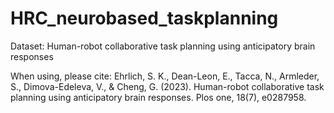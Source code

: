 # HRC_neurobased_taskplanning

Dataset: Human-robot collaborative task planning using anticipatory brain responses

When using, please cite:
Ehrlich, S. K., Dean-Leon, E., Tacca, N., Armleder, S., Dimova-Edeleva, V., & Cheng, G. (2023). Human-robot collaborative task planning using anticipatory brain responses. Plos one, 18(7), e0287958.
